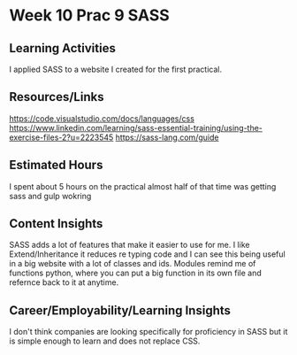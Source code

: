 # Week 10 Prac 9 SASS

## Learning Activities

I applied SASS to a website I created for the first practical.

## Resources/Links

https://code.visualstudio.com/docs/languages/css
https://www.linkedin.com/learning/sass-essential-training/using-the-exercise-files-2?u=2223545
https://sass-lang.com/guide

## Estimated Hours

I spent about 5 hours on the practical almost half of that time was getting sass and gulp wokring

## Content Insights

SASS adds a lot of features that make it easier to use for me. I like Extend/Inheritance it reduces re typing code and I can see this being useful in a big website with a lot of classes and ids. Modules remind me of functions python, where you can put a big function in its own file and refernce back to it at anytime.

## Career/Employability/Learning Insights

I don't think companies are looking specifically for proficiency in SASS but it is simple enough to learn and does not replace CSS.
